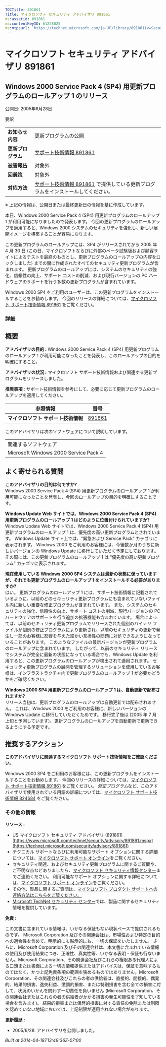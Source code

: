 ```yaml
---
TOCTitle: 891861
Title: マイクロソフト セキュリティ アドバイザリ 891861
ms:assetid: 891861
ms:contentKeyID: 61228025
ms:mtpsurl: 'https://technet.microsoft.com/ja-JP/library/891861(v=Security.10)'
---
```


マイクロソフト セキュリティ アドバイザリ 891861
===============================================

Windows 2000 Service Pack 4 (SP4) 用更新プログラムのロールアップ 1 のリリース
-----------------------------------------------------------------------------

公開日: 2005年6月28日

要訳

|                    |                                                                                                                            |
|--------------------|----------------------------------------------------------------------------------------------------------------------------|
| **お知らせ内容**   | 更新プログラムの公開                                                                                                       |
| **更新プログラム** | [サポート技術情報 891861](https://support.microsoft.com/kb/891861)                                                          |
| **被害報告**       | 対象外                                                                                                                     |
| **回避策**         | 対象外                                                                                                                     |
| **対応方法**       | [サポート技術情報 891861](https://support.microsoft.com/kb/891861) で提供している更新プログラムをインストールしてください。 |

※ 上記の情報は、公開日または最終更新日の情報を基に作成しています。

本日、Windows 2000 Service Pack 4 (SP4) 用更新プログラムのロールアップ 1 が利用可能になりましたので発表します。 今回の更新プログラムのロールアップを適用すると、Windows 2000 システムのセキュリティを強化し、新しい展開イメージを構築することが容易になります。

この更新プログラムのロールアップには、SP4 がリリースされてから 2005 年 4 月 30 日 (この日、マイクロソフトならびに外部のベータ試験版および顧客サイトによるテストを最終のものとし、更新プログラムのロールアップの内容をロックしました) までの間に作成されたすべてのセキュリティ更新プログラムが含まれます。 更新プログラムのロールアップには、システムのセキュリティの強化、信頼性の向上、サポート コストの削減、および現行バージョンの PC ハードウェアのサポートを行う多数の更新プログラムが含まれています。

Windows 2000 SP4 をご利用のユーザーは、この更新プログラムをインストールすることをお勧めします。 今回のリリースの詳細については、[マイクロソフト サポート技術情報 891861](https://support.microsoft.com/kb/891861) をご覧ください。

### 詳細

概要
----

**アドバイザリの目的 :** Windows 2000 Service Pack 4 (SP4) 用更新プログラムのロールアップ 1 が利用可能になったことを発表し、このロールアップの目的を明確にすること。

**アドバイザリの状況 :** マイクロソフト サポート技術情報および関連する更新プログラムをリリースしました。

**推奨事項 :** サポート技術情報を参考にして、必要に応じて更新プログラムのロールアップを適用してください。

| 参照情報                            | 番号                                             |
|-------------------------------------|--------------------------------------------------|
| **マイクロソフト サポート技術情報** | [891861](https://support.microsoft.com/kb/891861) |

このアドバイザリは次のソフトウェアについて説明しています。

|                                       |
|---------------------------------------|
| 関連するソフトウェア                  |
| Microsoft Windows 2000 Service Pack 4 |

よく寄せられる質問
------------------

**このアドバイザリの目的は何ですか?**  
Windows 2000 Service Pack 4 (SP4) 用更新プログラムのロールアップ 1 が利用可能になったことを発表し、今回のロールアップの目的を明確にすることです。

**Windows Update Web サイトでは、Windows 2000 Service Pack 4 (SP4) 用更新プログラムのロールアップ 1 はどのように位置付けられていますか?**  
Windows Update Web サイトでは、Windows 2000 Service Pack 4 (SP4) 用更新プログラムのロールアップ 1 は、優先度の高い更新プログラムとされています。 Windows Update サイト上では、"緊急および Service Pack" カテゴリに表示されます。 Windows 2000 をご利用のお客様には、今後数か月のうちに新しいバージョンの Windows Update に移行していただく予定にしております。その際には、この更新プログラムのロールアップ 1 は "優先度の高い更新プログラム" カテゴリに表示されます。

**現在使用している Windows 2000 SP4 システムは最新の状態に保っていますが、それでも更新プログラムのロールアップ 1 をインストールする必要がありますか?**  
はい。 更新プログラムのロールアップ 1 には、サポート技術情報に記載されているように、以前のどのセキュリティ更新プログラムにも含まれていないファイル内に新しい重要な修正プログラムが含まれています。 また、システムのセキュリティの強化、信頼性の向上、サポート コストの削減、現行バージョンの PC ハードウェアのサポートを行う追加の拡張機能も含まれています。 場合によっては、以前のセキュリティ更新プログラムでリリースされた個別のバイナリ ファイルが個別の修正プログラムにより更新され、以前のセキュリティの更新で発生し一部のお客様に影響を与えた細かい互換性の問題に対処できるようになっていることがあります。 このようなファイルの最新バージョンが更新プログラムのロールアップに含まれています。
したがって、以前のセキュリティ リリースでシステムが完全に最新の状態になっている場合でも、Windows Update を利用すると、この更新プログラムのロールアップが検出されて適用されます。 セキュリティ更新プログラムの展開を管理するソリューションを使用しているお客様は、インフラストラクチャ内で更新プログラムのロールアップ 1 が必要かどうかをご確認ください。

**Windows 2000 SP4 用更新プログラムのロールアップ 1 は、自動更新で配布されますか?**  
リリース当初は、更新プログラムのロールアップは自動更新では配布されません。 これは、Windows 2000 をご利用のお客様に、新しいバージョンの Windows Update に移行していただくためです。 移行完了後は (2005 年 7 月上旬と予測しています)、更新プログラムのロールアップを自動更新で更新できるようにする予定です。

推奨するアクション
------------------

**このアドバイザリに関連するマイクロソフト サポート技術情報をご確認ください。**

Windows 2000 SP4 をご利用のお客様には、この更新プログラムをインストールすることをお勧めします。 今回のリリースの詳細については、[マイクロソフト サポート技術情報 891861](https://support.microsoft.com/kb/891861) をご覧ください。
*修正プログラム*など、このアドバイザリで使用されている用語の詳細については、[マイクロソフト サポート技術情報 824684](https://support.microsoft.com/kb/824684) をご覧ください。

### その他の情報

**リソース :**

-   US マイクロソフト セキュリティ アドバイザリ (891861)
    [https://www.microsoft.com/technet/security/advisory/891861.mspx](https://technet.microsoft.com/security/advisory/891861)
-   テクニカル サポートならびに利用可能なサポート オプションに関する詳細については、[マイクロソフト サポート オンライン](https://support.microsoft.com/)をご覧ください。
-   セキュリティ関連、およびセキュリティ更新プログラムに関するご質問や、ご不明な点などありましたら、[マイクロソフト セキュリティ情報センター](https://www.microsoft.com/japan/security/sicinfo.mspx)までご連絡ください。 利用可能なサポート オプションに関する詳細については、[マイクロソフト サポート オンライン](https://support.microsoft.com)をご覧ください。
-   その他、製品に関するご質問は、[マイクロソフト プロダクト サポートへの連絡方法はこちらをご覧ください。](https://support.microsoft.com/select/?target=assistance)
-   [Microsoft TechNet セキュリティ センター](https://technet.microsoft.com/ja-jp/security/default.aspx)では、製品に関するセキュリティ情報を提供しています。

**免責 :**

この文書に含まれている情報は、いかなる保証もない現状ベースで提供されるものです。 Microsoft Corporation 及びその関連会社は、市場性および特定の目的への適合性を含めて、明示的にも黙示的にも、一切の保証をいたしません。 さらに、Microsoft Corporation 及びその関連会社は、本文書に含まれている情報の使用及び使用結果につき、正確性、真実性等、いかなる表明・保証も行ないません。Microsoft Corporation、その関連会社及びこれらの権限ある代理人による口頭または書面による一切の情報提供またはアドバイスは、保証を意味するものではなく、かつ上記免責条項の範囲を狭めるものではありません。Microsoft Corporation、その関連会社及びこれらの者の供給者は、直接的、間接的、偶発的、結果的損害、逸失利益、懲罰的損害、または特別損害を含む全ての損害に対して、状況のいかんを問わず一切責任を負いません (Microsoft Corporation、その関連会社またはこれらの者の供給者がかかる損害の発生可能性を了知している場合を含みます)。 結果的損害または偶発的損害に対する責任の免除または制限を認めていない地域においては、上記制限が適用されない場合があります。

**更新履歴 :**

-   2005/6/28: アドバイザリを公開しました。

*Built at 2014-04-18T13:49:36Z-07:00*